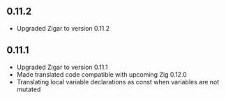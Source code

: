 ## 0.11.2

* Upgraded Zigar to version 0.11.2

## 0.11.1

* Upgraded Zigar to version 0.11.1
* Made translated code compatible with upcoming Zig 0.12.0
* Translating local variable declarations as const when variables are not mutated
